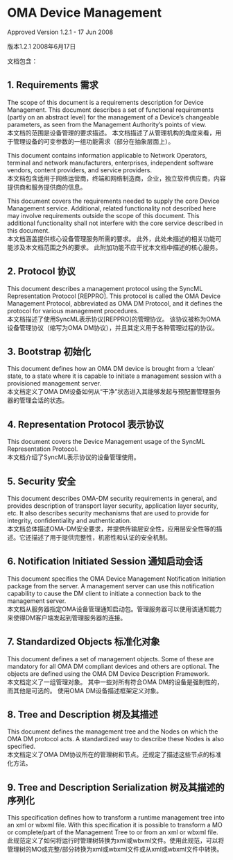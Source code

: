 # OMA Device Management

Approved Version 1.2.1 - 17 Jun 2008

版本1.2.1 2008年6月17日

文档包含：

## 1. Requirements 需求

The scope of this document is a requirements description for Device Management. This document describes a set of functional requirements \(partly on an abstract level\) for the management of a Device’s changeable parameters, as seen from the Management Authority’s points of view. <br/> 本文档的范围是设备管理的要求描述。 本文档描述了从管理机构的角度来看，用于管理设备的可变参数的一组功能需求（部分在抽象层面上）。

This document contains information applicable to Network Operators, terminal and network manufacturers, enterprises, independent software vendors, content providers, and service providers.<br/> 本文档包含适用于网络运营商，终端和网络制造商，企业，独立软件供应商，内容提供商和服务提供商的信息。

This document covers the requirements needed to supply the core Device Management service. Additional, related functionality not described here may involve requirements outside the scope of this document. This additional functionality shall not interfere with the core service described in this document.<br/> 本文档涵盖提供核心设备管理服务所需的要求。 此外，此处未描述的相关功能可能涉及本文档范围之外的要求。 此附加功能不应干扰本文档中描述的核心服务。

## 2. Protocol 协议
This document describes a management protocol using the SyncML Representation Protocol [REPPRO]. This protocol is called the OMA Device Management Protocol, abbreviated as OMA DM Protocol, and it defines the protocol for various management procedures.<br/>
本文档描述了使用SyncML表示协议[REPPRO]的管理协议。 该协议被称为OMA设备管理协议（缩写为OMA DM协议），并且其定义用于各种管理过程的协议。

## 3. Bootstrap 初始化
This document defines how an OMA DM device is brought from a ‘clean’ state, to a state where it is capable to initiate a management session with a provisioned management server.<br/>
本文档定义了OMA DM设备如何从“干净”状态进入其能够发起与预配置管理服务器的管理会话的状态。

## 4. Representation Protocol 表示协议
This document covers the Device Management usage of the SyncML Representation Protocol.<br/>
本文档介绍了SyncML表示协议的设备管理使用。

## 5. Security 安全
This document describes OMA-DM security requirements in general, and provides description of transport layer security, application layer security, etc. It also describes security mechanisms that are used to provide for integrity, confidentiality and authentication.<br/>
本文档总体描述OMA-DM安全要求，并提供传输层安全性，应用层安全性等的描述。它还描述了用于提供完整性，机密性和认证的安全机制。

## 6. Notification Initiated Session 通知启动会话
This document specifies the OMA Device Management Notification Initiation package from the server. A management server can use this notification capability to cause the DM client to initiate a connection back to the management server.<br/>
本文档从服务器指定OMA设备管理通知启动包。管理服务器可以使用该通知能力来使得DM客户端发起到管理服务器的连接。

## 7. Standardized Objects 标准化对象
This document defines a set of management objects. Some of these are mandatory for all OMA DM compliant devices and others are optional. The objects are defined using the OMA DM Device Description Framework.<br/>
本文档定义了一组管理对象。 其中一些对所有符合OMA DM的设备是强制性的，而其他是可选的。 使用OMA DM设备描述框架定义对象。

## 8. Tree and Description 树及其描述
This document defines the management tree and the Nodes on which the OMA DM protocol acts. A standardized way to describe these Nodes is also specified.<br/>
本文档定义了OMA DM协议所在的管理树和节点。还规定了描述这些节点的标准化方法。

## 9. Tree and Description Serialization 树及其描述的序列化
This specification defines how to transform a runtime management tree into an xml or wbxml file. With this specification it is possible to transform a MO or complete/part of the Management Tree to or from an xml or wbxml file.<br/>
此规范定义了如何将运行时管理树转换为xml或wbxml文件。使用此规范，可以将管理树的MO或完整/部分转换为xml或wbxml文件或从xml或wbxml文件中转换。